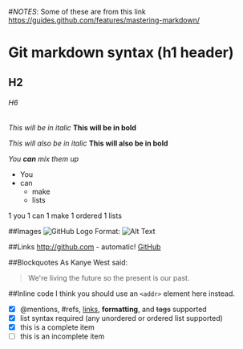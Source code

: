 #*NOTES*: Some of these are from this link
https://guides.github.com/features/mastering-markdown/

# Git markdown syntax (h1 header)
## H2
###### H6

*This will be in italic*
**This will be in bold**

_This will also be in italic_
__This will also be in bold__

_You **can** mix them up_

* You
* can
    * make
    * lists

1 you
1 can
    1 make
    1 ordered
    1 lists

##Images
![GitHub Logo](/images/logo.png)
Format: ![Alt Text](url)

##Links
http://github.com - automatic!
[GitHub](http://github.com)


##Blockquotes
As Kanye West said:

> We're living the future so
> the present is our past.

##Inline code
I think you should use an
`<addr>` element here instead.

    
- [x] @mentions, #refs, [links](), **formatting**, and <del>tags</del> supported
- [x] list syntax required (any unordered or ordered list supported)
- [x] this is a complete item
- [ ] this is an incomplete item
